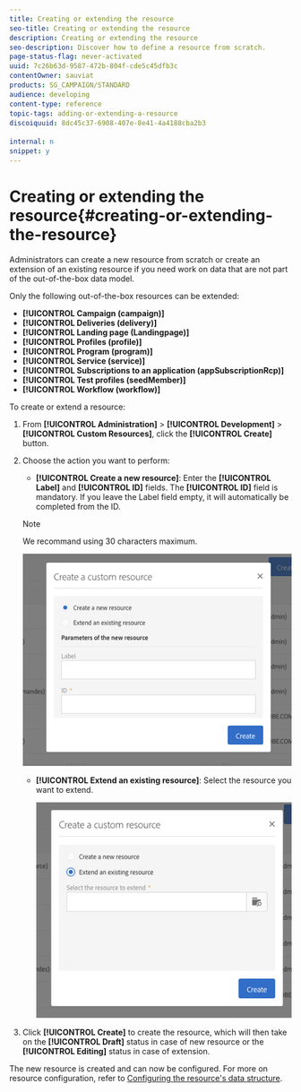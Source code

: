 ```yaml
---
title: Creating or extending the resource
seo-title: Creating or extending the resource
description: Creating or extending the resource
seo-description: Discover how to define a resource from scratch.
page-status-flag: never-activated
uuid: 7c26b63d-9587-472b-804f-cde5c45dfb3c
contentOwner: sauviat
products: SG_CAMPAIGN/STANDARD
audience: developing
content-type: reference
topic-tags: adding-or-extending-a-resource
discoiquuid: 8dc45c37-6908-407e-8e41-4a4188cba2b3

internal: n
snippet: y
---
```


# Creating or extending the resource{#creating-or-extending-the-resource}

Administrators can create a new resource from scratch or create an extension of an existing resource if you need work on data that are not part of the out-of-the-box data model.

Only the following out-of-the-box resources can be extended:

* **[!UICONTROL Campaign (campaign)]** 
* **[!UICONTROL Deliveries (delivery)]** 
* **[!UICONTROL Landing page (Landingpage)]** 
* **[!UICONTROL Profiles (profile)]** 
* **[!UICONTROL Program (program)]** 
* **[!UICONTROL Service (service)]** 
* **[!UICONTROL Subscriptions to an application (appSubscriptionRcp)]** 
* **[!UICONTROL Test profiles (seedMember)]** 
* **[!UICONTROL Workflow (workflow)]**

To create or extend a resource:

1. From **[!UICONTROL Administration]** > **[!UICONTROL Development]** > **[!UICONTROL Custom Resources]**, click the **[!UICONTROL Create]** button.
1. Choose the action you want to perform:

    * **[!UICONTROL Create a new resource]**: Enter the **[!UICONTROL Label]** and **[!UICONTROL ID]** fields. The **[!UICONTROL ID]** field is mandatory. If you leave the Label field empty, it will automatically be completed from the ID.

   >[!NOTE]
   >
   >We recommand using 30 characters maximum.
    
      ![](assets/schema_extension_2.png)

    * **[!UICONTROL Extend an existing resource]**: Select the resource you want to extend.
    
      ![](assets/schema_extension_10.png)

1. Click **[!UICONTROL Create]** to create the resource, which will then take on the **[!UICONTROL Draft]** status in case of new resource or the **[!UICONTROL Editing]** status in case of extension.

The new resource is created and can now be configured. For more on resource configuration, refer to [Configuring the resource's data structure](../../developing/using/configuring-the-resource-s-data-structure.md).
